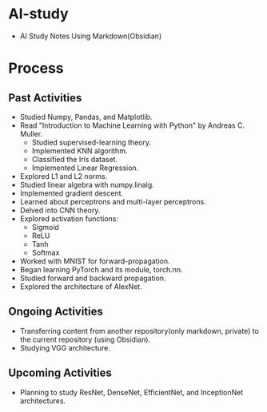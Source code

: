 # AI-study
- AI Study Notes Using Markdown(Obsidian)

# Process
## Past Activities
- Studied Numpy, Pandas, and Matplotlib.
- Read "Introduction to Machine Learning with Python" by Andreas C. Muller.
	- Studied supervised-learning theory.
	- Implemented KNN algorithm.
	- Classified the Iris dataset.
	- Implemented Linear Regression.
- Explored L1 and L2 norms.
- Studied linear algebra with numpy.linalg.
- Implemented gradient descent.
- Learned about perceptrons and multi-layer perceptrons.
- Delved into CNN theory.
- Explored activation functions:
	- Sigmoid
	- ReLU
	- Tanh
	- Softmax
- Worked with MNIST for forward-propagation.
- Began learning PyTorch and its module, torch.nn.
- Studied forward and backward propagation.
- Explored the architecture of AlexNet.

## Ongoing Activities
- Transferring content from another repository(only markdown, private) to the current repository (using Obsidian).
- Studying VGG architecture.

## Upcoming Activities
- Planning to study ResNet, DenseNet, EfficientNet, and InceptionNet architectures.
